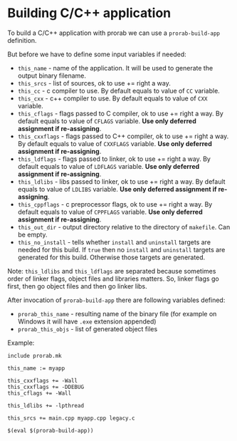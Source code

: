 # Building C/C++ application

To build a C/C++ application with prorab we can use a `prorab-build-app` definition.

But before we have to define some input variables if needed:
- `this_name` - name of the application. It will be used to generate the output binary filename.
- `this_srcs` - list of sources, ok to use += right a way.
- `this_cc` - c compiler to use. By default equals to value of `CC` variable.
- `this_cxx` - c++ compiler to use. By default equals to value of `CXX` variable.
- `this_cflags` - flags passed to C compiler, ok to use += right a way. By default equals to value of `CFLAGS` variable. **Use only deferred assignment if re-assigning**.
- `this_cxxflags` - flags passed to C++ compiler, ok to use += right a way. By default equals to value of `CXXFLAGS` variable. **Use only deferred assignment if re-assigning**.
- `this_ldflags` - flags passed to linker, ok to use += right a way. By default equals to value of `LDFLAGS` variable. **Use only deferred assignment if re-assigning**.
- `this_ldlibs` - libs passed to linker, ok to use += right a way. By default equals to value of `LDLIBS` variable. **Use only deferred assignment if re-assigning**.
- `this_cppflags` - c preprocessor flags, ok to use += right a way. By default equals to value of `CPPFLAGS` variable. **Use only deferred assignment if re-assigning**.
- `this_out_dir` - output directory relative to the directory of `makefile`. Can be empty.
- `this_no_install` - tells whether `install` and `uninstall` targets are needed for this build. If `true` then no `install` and `uninstall` targets are generated for this build. Otherwise those targets are generated.

Note: `this_ldlibs` and `this_ldflags` are separated because sometimes order of linker flags, object files and libraries matters. So, linker flags go first, then go object files and then go linker libs.

After invocation of `prorab-build-app` there are following variables defined:
- `prorab_this_name` - resulting name of the binary file (for example on Windows it will have `.exe` extension appended)
- `prorab_this_objs` - list of generated object files

Example:

```
include prorab.mk

this_name := myapp

this_cxxflags += -Wall
this_cxxflags += -DDEBUG
this_cflags += -Wall

this_ldlibs += -lpthread

this_srcs += main.cpp myapp.cpp legacy.c

$(eval $(prorab-build-app))
```
